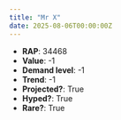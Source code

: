 ```yaml
---
title: "Mr X"
date: 2025-08-06T00:00:00Z
---
```

- **RAP**: 34468
- **Value**: -1
- **Demand level**: -1
- **Trend**: -1
- **Projected?**: True
- **Hyped?**: True
- **Rare?**: True
